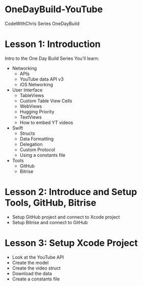 # OneDayBuild-YouTube
CodeWithChris Series OneDayBuild

# Lesson 1: Introduction
Intro to the One Day Build Series
You'll learn:
* Networking
    * APIs
    * YouTube data API v3
    * iOS Networking
* User Interface
    * TableViews
    * Custom Table View Cells
    * WebViews
    * Hugging Priority
    * TextViews
    * How to embed YT videos
* Swift
    * Structs
    * Data Formatting
    * Delegation
    * Custom Protocol
    * Using a constants file
* Tools
    * GitHub
    * Bitrise

# Lesson 2: Introduce and Setup Tools, GitHub, Bitrise
* Setup GitHub project and connect to Xcode project
* Setup Bitrise and connect to GitHub

# Lesson 3: Setup Xcode Project
* Look at the YouTube API
* Create the model
* Create the video struct
* Download the data
* Create a constants file